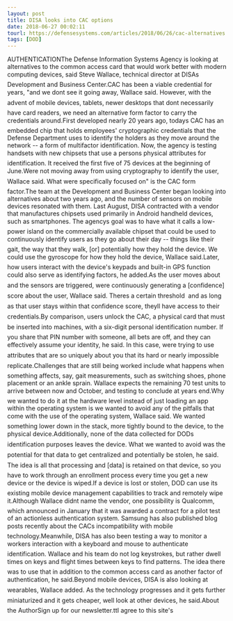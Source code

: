 ```yaml
---
layout: post
title: DISA looks into CAC options
date: 2018-06-27 00:02:11
tourl: https://defensesystems.com/articles/2018/06/26/cac-alternatives.aspx
tags: [DOD]
---
```

AUTHENTICATIONThe Defense Information Systems Agency is looking at alternatives to the common access card that would work better with modern computing devices, said Steve Wallace, technical director at DISAs Development and Business Center.CAC has been a viable credential for years, "and we dont see it going away, Wallace said. However, with the advent of mobile devices, tablets, newer desktops that dont necessarily have card readers, we need an alternative form factor to carry the credentials around.First developed nearly 20 years ago, todays CAC has an embedded chip that holds employees' cryptographic credentials that the Defense Department uses to identify the holders as they move around the network -- a form of multifactor identification. Now, the agency is testing handsets with new chipsets that use a persons physical attributes for identification. It received the first five of 75 devices at the beginning of June.Were not moving away from using cryptography to identify the user, Wallace said. What were specifically focused on" is the CAC form factor.The team at the Development and Business Center began looking into alternatives about two years ago, and the number of sensors on mobile devices resonated with them. Last August, DISA contracted with a vendor that manufactures chipsets used primarily in Android handheld devices, such as smartphones. The agencys goal was to have what it calls a low-power island on the commercially available chipset that could be used to continuously identify users as they go about their day -- things like their gait, the way that they walk, [or] potentially how they hold the device. We could use the gyroscope for how they hold the device, Wallace said.Later, how users interact with the device's keypads and built-in GPS function could also serve as identifying factors, he added.As the user moves about and the sensors are triggered, were continuously generating a [confidence] score about the user, Wallace said. Theres a certain threshold  and as long as that user stays within that confidence score, theyll have access to their credentials.By comparison, users unlock the CAC, a physical card that must be inserted into machines, with a six-digit personal identification number. If you share that PIN number with someone, all bets are off, and they can effectively assume your identity, he said. In this case, were trying to use attributes that are so uniquely about you that its hard or nearly impossible replicate.Challenges that are still being worked include what happens when something affects, say, gait measurements, such as switching shoes, phone placement or an ankle sprain. Wallace expects the remaining 70 test units to arrive between now and October, and testing to conclude at years end.Why we wanted to do it at the hardware level instead of just loading an app within the operating system is we wanted to avoid any of the pitfalls that come with the use of the operating system, Wallace said. We wanted something lower down in the stack, more tightly bound to the device, to the physical device.Additionally, none of the data collected for DODs identification purposes leaves the device. What we wanted to avoid was the potential for that data to get centralized and potentially be stolen, he said. The idea is all that processing and [data] is retained on that device, so you have to work through an enrollment process every time you get a new device or the device is wiped.If a device is lost or stolen, DOD can use its existing mobile device management capabilities to track and remotely wipe it.Although Wallace didnt name the vendor, one possibility is Qualcomm, which announced in January that it was awarded a contract for a pilot test of an actionless authentication system. Samsung has also published blog posts recently about the CACs incompatibility with mobile technology.Meanwhile, DISA has also been testing a way to monitor a workers interaction with a keyboard and mouse to authenticate identification. Wallace and his team do not log keystrokes, but rather dwell times on keys and flight times between keys to find patterns. The idea there was to use that in addition to the common access card as another factor of authentication, he said.Beyond mobile devices, DISA is also looking at wearables, Wallace added. As the technology progresses and it gets further miniaturized and it gets cheaper, well look at other devices, he said.About the AuthorSign up for our newsletter.ttI agree to this site's 